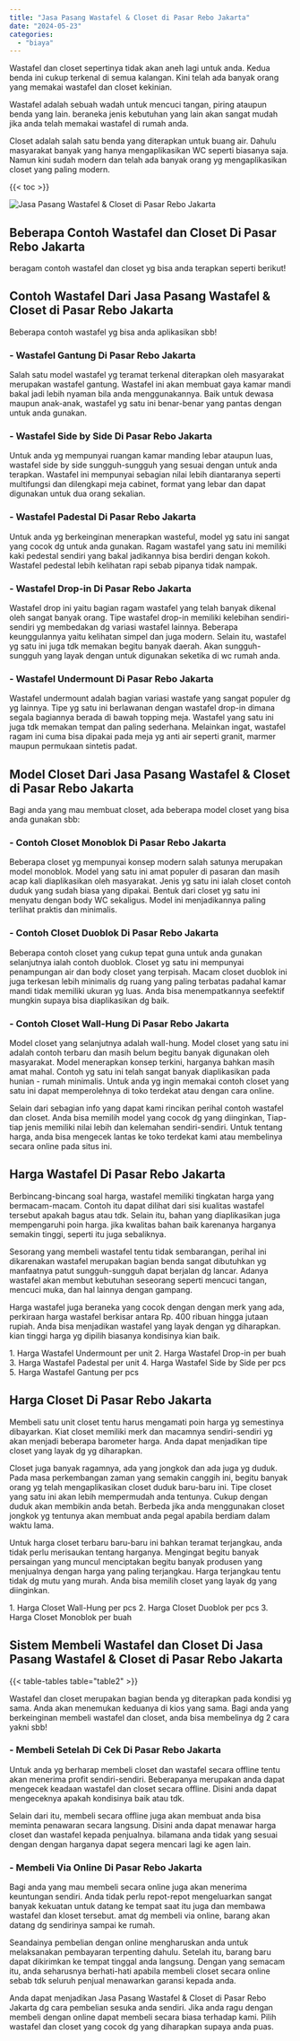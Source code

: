 ```yaml
---
title: "Jasa Pasang Wastafel & Closet di Pasar Rebo Jakarta"
date: "2024-05-23"
categories: 
  - "biaya"
---
```


Wastafel dan closet sepertinya tidak akan aneh lagi untuk anda. Kedua benda ini cukup terkenal di semua kalangan. Kini telah ada banyak orang yang memakai wastafel dan closet kekinian.

Wastafel adalah sebuah wadah untuk mencuci tangan, piring ataupun benda yang lain. beraneka jenis kebutuhan yang lain akan sangat mudah jika anda telah memakai wastafel di rumah anda.

Closet adalah salah satu benda yang diterapkan untuk buang air. Dahulu masyarakat banyak yang hanya mengaplikasikan WC seperti biasanya saja. Namun kini sudah modern dan telah ada banyak orang yg mengaplikasikan closet yang paling modern.

{{< toc >}}

![Jasa Pasang Wastafel & Closet di Pasar Rebo Jakarta](/images/wastafel-closet-murah43.png)

## Beberapa Contoh Wastafel dan Closet Di Pasar Rebo Jakarta

beragam contoh wastafel dan closet yg bisa anda terapkan seperti berikut!

## Contoh Wastafel Dari Jasa Pasang Wastafel & Closet di Pasar Rebo Jakarta

Beberapa contoh wastafel yg bisa anda aplikasikan sbb!

### \- Wastafel Gantung Di Pasar Rebo Jakarta

Salah satu model wastafel yg teramat terkenal diterapkan oleh masyarakat merupakan wastafel gantung. Wastafel ini akan membuat gaya kamar mandi bakal jadi lebih nyaman bila anda menggunakannya. Baik untuk dewasa maupun anak-anak, wastafel yg satu ini benar-benar yang pantas dengan untuk anda gunakan.

### \- Wastafel Side by Side Di Pasar Rebo Jakarta

Untuk anda yg mempunyai ruangan kamar manding lebar ataupun luas, wastafel side by side sungguh-sungguh yang sesuai dengan untuk anda terapkan. Wastafel ini mempunyai sebagian nilai lebih diantaranya seperti multifungsi dan dilengkapi meja cabinet, format yang lebar dan dapat digunakan untuk dua orang sekalian.

### \- Wastafel Padestal Di Pasar Rebo Jakarta

Untuk anda yg berkeinginan menerapkan wasteful, model yg satu ini sangat yang cocok dg untuk anda gunakan. Ragam wastafel yang satu ini memiliki kaki pedestal sendiri yang bakal jadikannya bisa berdiri dengan kokoh. Wastafel pedestal lebih kelihatan rapi sebab pipanya tidak nampak.

### \- Wastafel Drop-in Di Pasar Rebo Jakarta

Wastafel drop ini yaitu bagian ragam wastafel yang telah banyak dikenal oleh sangat banyak orang. Tipe wastafel drop-in memiliki kelebihan sendiri-sendiri yg membedakan dg variasi wastafel lainnya. Beberapa keunggulannya yaitu kelihatan simpel dan juga modern. Selain itu, wastafel yg satu ini juga tdk memakan begitu banyak daerah. Akan sungguh-sungguh yang layak dengan untuk digunakan seketika di wc rumah anda.

### \- Wastafel Undermount Di Pasar Rebo Jakarta

Wastafel undermount adalah bagian variasi wastafe yang sangat populer dg yg lainnya. Tipe yg satu ini berlawanan dengan wastafel drop-in dimana segala bagiannya berada di bawah topping meja. Wastafel yang satu ini juga tdk memakan tempat dan paling sederhana. Melainkan ingat, wastafel ragam ini cuma bisa dipakai pada meja yg anti air seperti granit, marmer maupun permukaan sintetis padat.

## Model Closet Dari Jasa Pasang Wastafel & Closet di Pasar Rebo Jakarta

Bagi anda yang mau membuat closet, ada beberapa model closet yang bisa anda gunakan sbb:

### \- Contoh Closet Monoblok Di Pasar Rebo Jakarta

Beberapa closet yg mempunyai konsep modern salah satunya merupakan model monoblok. Model yang satu ini amat populer di pasaran dan masih acap kali diaplikasikan oleh masyarakat. Jenis yg satu ini ialah closet contoh duduk yang sudah biasa yang dipakai. Bentuk dari closet yg satu ini menyatu dengan body WC sekaligus. Model ini menjadikannya paling terlihat praktis dan minimalis.

### \- Contoh Closet Duoblok Di Pasar Rebo Jakarta

Beberapa contoh closet yang cukup tepat guna untuk anda gunakan selanjutnya ialah contoh duoblok. Closet yg satu ini mempunyai penampungan air dan body closet yang terpisah. Macam closet duoblok ini juga terkesan lebih minimalis dg ruang yang paling terbatas padahal kamar mandi tidak memiliki ukuran yg luas. Anda bisa menempatkannya seefektif mungkin supaya bisa diaplikasikan dg baik.

### \- Contoh Closet Wall-Hung Di Pasar Rebo Jakarta

Model closet yang selanjutnya adalah wall-hung. Model closet yang satu ini adalah contoh terbaru dan masih belum begitu banyak digunakan oleh masyarakat. Model menerapkan konsep terkini, harganya bahkan masih amat mahal. Contoh yg satu ini telah sangat banyak diaplikasikan pada hunian - rumah minimalis. Untuk anda yg ingin memakai contoh closet yang satu ini dapat memperolehnya di toko terdekat atau dengan cara online.

Selain dari sebagian info yang dapat kami rincikan perihal contoh wastafel dan closet. Anda bisa memilih model yang cocok dg yang diinginkan, Tiap-tiap jenis memiliki nilai lebih dan kelemahan sendiri-sendiri. Untuk tentang harga, anda bisa mengecek lantas ke toko terdekat kami atau membelinya secara online pada situs ini.

## Harga Wastafel Di Pasar Rebo Jakarta

Berbincang-bincang soal harga, wastafel memiliki tingkatan harga yang bermacam-macam. Contoh itu dapat dilihat dari sisi kualitas wastafel tersebut apakah bagus atau tdk. Selain itu, bahan yang diaplikasikan juga mempengaruhi poin harga. jika kwalitas bahan baik karenanya harganya semakin tinggi, seperti itu juga sebaliknya.

Sesorang yang membeli wastafel tentu tidak sembarangan, perihal ini dikarenakan wastafel merupakan bagian benda sangat dibutuhkan yg manfaatnya patut sungguh-sungguh dapat berjalan dg lancar. Adanya wastafel akan membut kebutuhan seseorang seperti mencuci tangan, mencuci muka, dan hal lainnya dengan gampang.

Harga wastafel juga beraneka yang cocok dengan dengan merk yang ada, perkiraan harga wastafel berkisar antara Rp. 400 ribuan hingga jutaan rupiah. Anda bisa menjadikan wastafel yang layak dengan yg diharapkan. kian tinggi harga yg dipilih biasanya kondisinya kian baik.

1\. Harga Wastafel Undermount per unit 2. Harga Wastafel Drop-in per buah 3. Harga Wastafel Padestal per unit 4. Harga Wastafel Side by Side per pcs 5. Harga Wastafel Gantung per pcs

## Harga Closet Di Pasar Rebo Jakarta

Membeli satu unit closet tentu harus mengamati poin harga yg semestinya dibayarkan. Kiat closet memiliki merk dan macamnya sendiri-sendiri yg akan menjadi beberapa barometer harga. Anda dapat menjadikan tipe closet yang layak dg yg diharapkan.

Closet juga banyak ragamnya, ada yang jongkok dan ada juga yg duduk. Pada masa perkembangan zaman yang semakin canggih ini, begitu banyak orang yg telah mengaplikasikan closet duduk baru-baru ini. Tipe closet yang satu ini akan lebih mempermudah anda tentunya. Cukup dengan duduk akan membikin anda betah. Berbeda jika anda menggunakan closet jongkok yg tentunya akan membuat anda pegal apabila berdiam dalam waktu lama.

Untuk harga closet terbaru baru-baru ini bahkan teramat terjangkau, anda tidak perlu merisaukan tentang harganya. Mengingat begitu banyak persaingan yang muncul menciptakan begitu banyak produsen yang menjualnya dengan harga yang paling terjangkau. Harga terjangkau tentu tidak dg mutu yang murah. Anda bisa memilih closet yang layak dg yang diinginkan.

1\. Harga Closet Wall-Hung per pcs 2. Harga Closet Duoblok per pcs 3. Harga Closet Monoblok per buah

## Sistem Membeli Wastafel dan Closet Di Jasa Pasang Wastafel & Closet di Pasar Rebo Jakarta

{{< table-tables table="table2" >}}

Wastafel dan closet merupakan bagian benda yg diterapkan pada kondisi yg sama. Anda akan menemukan keduanya di kios yang sama. Bagi anda yang berkeinginan membeli wastafel dan closet, anda bisa membelinya dg 2 cara yakni sbb!

### \- Membeli Setelah Di Cek Di Pasar Rebo Jakarta

Untuk anda yg berharap membeli closet dan wastafel secara offline tentu akan menerima profit sendiri-sendiri. Beberapanya merupakan anda dapat mengecek keadaan wastafel dan closet secara offline. Disini anda dapat mengeceknya apakah kondisinya baik atau tdk.

Selain dari itu, membeli secara offline juga akan membuat anda bisa meminta penawaran secara langsung. Disini anda dapat menawar harga closet dan wastafel kepada penjualnya. bilamana anda tidak yang sesuai dengan dengan harganya dapat segera mencari lagi ke agen lain.

### \- Membeli Via Online Di Pasar Rebo Jakarta

Bagi anda yang mau membeli secara online juga akan menerima keuntungan sendiri. Anda tidak perlu repot-repot mengeluarkan sangat banyak kekuatan untuk datang ke tempat saat itu juga dan membawa wastafel dan kloset tersebut. amat dg membeli via online, barang akan datang dg sendirinya sampai ke rumah.

Seandainya pembelian dengan online mengharuskan anda untuk melaksanakan pembayaran terpenting dahulu. Setelah itu, barang baru dapat dikirimkan ke tempat tinggal anda langsung. Dengan yang semacam itu, anda seharusnya berhati-hati apabila membeli closet secara online sebab tdk seluruh penjual menawarkan garansi kepada anda.

Anda dapat menjadikan Jasa Pasang Wastafel & Closet di Pasar Rebo Jakarta dg cara pembelian sesuka anda sendiri. Jika anda ragu dengan membeli dengan online dapat membeli secara biasa terhadap kami. Pilih wastafel dan closet yang cocok dg yang diharapkan supaya anda puas.
